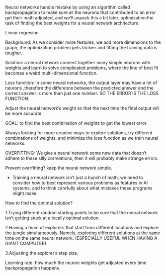 Neural networks handle mistake by using an algorithm called backpropagation to make sure all the neurons that contributed to an error get their math adjusted, and we’ll unpack this a bit later.
optimization:the task of finding the best weights for a neural network architecture. 

Linear regresion

Background: As we consider more features, we add more dimensions to the graph, the optimization problem gets trickier and fitting the training data is tougher. 

Solution: a neural network connect together many simple neurons with weights and learn to solve complicated problems, where the line of best fit becomes a weird multi-dimensional function.

Loss function: In some neural networks, the output layer may have a lot of neurons ,therefore the difference between the predicted answer and the correct answer is more than just one number.  SO THE ERROR IS THE LOSS FUNCTION.

Adjust the neural network’s weight so that the next time the final output will be more accurate. 

GOAL: to find the best combination of weights to get the lowest error. 

Always looking for more creative ways to explore solutions, try different combinations of weights, and minimize the loss function as we train neural networks. 

OVERFITTING: We give a neural network some new data that doesn’t adhere to these silly correlations, then it will probably make strange errors. 

Prevent overfitting? keep the neural network simple.

- Training a neural network isn’t just a bunch of math, we need to consider how to best represent various problems as features in AI systems, and to think carefully about what mistakes these programs might make.

How to find the optimal solution?

1.Trying different random starting points to be sure that the neural network isn’t getting stuck at a locally optimal solution. 

2.Having a team of explorers that start from different locations and explore the jungle simultaneously. Namely, exploring different solutions at the same time on the same neural network. (ESPECIALLY USEFUL WHEN HAVING A GIANT COMPUTER)

3.Adjusting the explorer’s step size.

Learning rate: how much the neuron weights get adjusted every time backpropagation happens.
